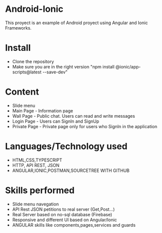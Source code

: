 <h1>Android-Ionic</h1>
This proyect is an example of Android proyect using Angular and Ionic Frameworks.

<h1>Install</h1>
<ul>
<li>Clone the repository</li>
<li>Make sure you are in the right version "npm install @ionic/app-scripts@latest --save-dev"</li>
</ul>

<h1>Content</h1>
<ul>
<li>Slide menu</li>
<li>Main Page - Information page</li>
<li>Wall Page - Public chat. Users can read and write messages</li>
<li>Login Page - Users can SignIn and SignUp</li>
<li>Private Page - Private page only for users who SignIn in the application</li>
</ul>

<h1>Languages/Technology used</h1>
<ul>
<li>HTML,CSS,TYPESCRIPT</li>
<li>HTTP, API REST, JSON</li>
<li>ANGULAR,IONIC,POSTMAN,SOURCETREE WITH GITHUB</li>
</ul>

<h1>Skills performed</h1>
<ul>
<li>Slide menu navegation</li>
<li>API Rest JSON petitions to real server (Get,Post...)</li>
<li>Real Server based on no-sql database (Firebase)</li>
<li>Responsive and different UI based on Angular/Ionic</li>
<li>ANGULAR skills like components,pages,services and guards</li>
</ul>

